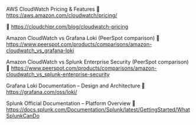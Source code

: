 AWS CloudWatch Pricing & Features
🔗 https://aws.amazon.com/cloudwatch/pricing/

🔗 https://cloudchipr.com/blog/cloudwatch-pricing

Amazon CloudWatch vs Grafana Loki (PeerSpot comparison)
🔗 https://www.peerspot.com/products/comparisons/amazon-cloudwatch_vs_grafana-loki

Amazon CloudWatch vs Splunk Enterprise Security (PeerSpot comparison)
🔗 https://www.peerspot.com/products/comparisons/amazon-cloudwatch_vs_splunk-enterprise-security

Grafana Loki Documentation – Design and Architecture
🔗 https://grafana.com/oss/loki/

Splunk Official Documentation – Platform Overview
🔗 https://docs.splunk.com/Documentation/Splunk/latest/GettingStarted/WhatSplunkCanDo